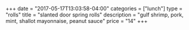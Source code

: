 +++
date = "2017-05-17T13:03:58-04:00"
categories = ["lunch"]
type = "rolls"
title = "slanted door spring rolls"
description = "gulf shrimp, pork, mint, shallot mayonnaise, peanut sauce"
price = "14"
+++

